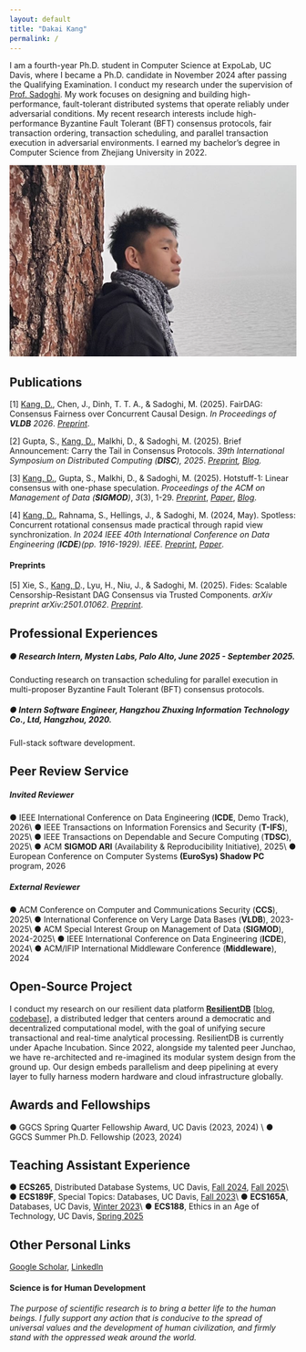 ```yaml
---
layout: default
title: "Dakai Kang"
permalink: /
---
```


I am a fourth-year Ph.D. student in Computer Science at ExpoLab, UC Davis, where I became a Ph.D. candidate in November 2024 after passing the Qualifying Examination. I conduct my research under the supervision of [Prof. Sadoghi](https://expolab.org). My work focuses on designing and building high-performance, fault-tolerant distributed systems that operate reliably under adversarial conditions. My recent research interests include high-performance Byzantine Fault Tolerant (BFT) consensus protocols, fair transaction ordering, transaction scheduling, and parallel transaction execution in adversarial environments. I earned my bachelor’s degree in Computer Science from Zhejiang University in 2022.


![Screen Shot 2023-03-10 at 7.10.51 PM](./img/dakai.png)



## Publications

[1] <u>Kang, D.</u>, Chen, J., Dinh, T. T. A., & Sadoghi, M. (2025). FairDAG: Consensus Fairness over Concurrent Causal Design. *In Proceedings of **VLDB** 2026*. *[Preprint](https://arxiv.org/abs/2504.02194)*.

[2] Gupta, S., <u>Kang, D.</u>, Malkhi, D., & Sadoghi, M. (2025). Brief Announcement: Carry the Tail in Consensus Protocols. *39th International Symposium on Distributed Computing (**DISC**), 2025*. *[Preprint](https://www.arxiv.org/pdf/2508.12173), [Blog](https://decentralizedthoughts.github.io/2025-09-27-carry-the-tail/).* 

[3] <u>Kang, D.</u>, Gupta, S., Malkhi, D., & Sadoghi, M. (2025). Hotstuff-1: Linear consensus with one-phase speculation. *Proceedings of the ACM on Management of Data (**SIGMOD**)*, *3*(3), 1-29. [*Preprint*](https://arxiv.org/abs/2408.04728), [*Paper*](https://dl.acm.org/doi/10.1145/3725308), [*Blog*](https://decentralizedthoughts.github.io/2024-08-24-hotstuff1/).

[4] <u>Kang, D.</u>, Rahnama, S., Hellings, J., & Sadoghi, M. (2024, May). Spotless: Concurrent rotational consensus made practical through rapid view synchronization. *In 2024 IEEE 40th International Conference on Data Engineering (**ICDE**)(pp. 1916-1929). IEEE.* [*Preprint*](https://arxiv.org/abs/2302.02118), [*Paper*](https://ieeexplore.ieee.org/document/10597971/).

#### Preprints

[5] Xie, S., <u>Kang, D</u>., Lyu, H., Niu, J., & Sadoghi, M. (2025). Fides: Scalable Censorship-Resistant DAG Consensus via Trusted Components. *arXiv preprint arXiv:2501.01062*. [*Preprint*](https://arxiv.org/abs/2501.01062).


## Professional Experiences

##### ● Research Intern, Mysten Labs, Palo Alto, June 2025 - September 2025.
Conducting research on transaction scheduling for parallel execution in multi-proposer Byzantine Fault Tolerant (BFT) consensus protocols.
##### ● Intern Software Engineer, Hangzhou Zhuxing Information Technology Co., Ltd, Hangzhou, 2020.
Full-stack software development.


## Peer Review Service

##### **Invited Reviewer**
● IEEE International Conference on Data Engineering (**ICDE**, Demo Track), 2026\\
● IEEE Transactions on Information Forensics and Security (**T-IFS**), 2025\\
● IEEE Transactions on Dependable and Secure Computing (**TDSC**), 2025\\
● ACM **SIGMOD ARI** (Availability & Reproducibility Initiative), 2025\\
● European Conference on Computer Systems **(EuroSys) Shadow PC** program, 2026

##### **External Reviewer**
● ACM Conference on Computer and Communications Security (**CCS**), 2025\\
● International Conference on Very Large Data Bases (**VLDB**), 2023-2025\\
● ACM Special Interest Group on Management of Data (**SIGMOD**),  2024-2025\\
● IEEE International Conference on Data Engineering (**ICDE**), 2024\\
● ACM/IFIP International Middleware Conference (**Middleware**), 2024



## Open-Source Project

I conduct my research on our resilient data platform **[ResilientDB](https://resilientdb.incubator.apache.org)** [[blog](https://blog.resilientdb.com), [codebase](https://github.com/resilientdb/resilientdb)], a distributed ledger that centers around a democratic and decentralized computational model, with the goal of unifying secure transactional and real-time analytical processing. ResilientDB is currently under Apache Incubation. Since 2022, alongside my talented peer Junchao, we have re-architected and re-imagined its modular system design from the ground up. Our design embeds parallelism and deep pipelining at every layer to fully harness modern hardware and cloud infrastructure globally.


## Awards and Fellowships

● GGCS Spring Quarter Fellowship Award, UC Davis (2023, 2024) \\
● GGCS Summer Ph.D. Fellowship (2023, 2024)
<br/>


## Teaching Assistant Experience

● **ECS265**, Distributed Database Systems, UC Davis, [Fall 2024](https://expolab.org/ecs265-fall2024.html), [Fall 2025](https://expolab.org/ecs265-fall2024.html)\\
● **ECS189F**, Special Topics: Databases, UC Davis, [Fall 2023](https://expolab.org/ecs189f-fall-2023/index.html)\\
● **ECS165A**, Databases, UC Davis, [Winter 2023](https://expolab.org/ecs165a-winter2023.html)\\
● **ECS188**, Ethics in an Age of Technology, UC Davis, [Spring 2025](https://ethics.expolab.org/#/)



## Other Personal Links

[Google Scholar](https://scholar.google.com/citations?hl=en&user=Ut1KRqoAAAAJ), [LinkedIn](https://www.linkedin.com/in/dakai-kang-288451227/)


#### Science is for Human Development
*The purpose of scientific research is to bring a better life to the human beings. I fully support any action that is conducive to the spread of universal values and the development of human civilization, and firmly stand with the oppressed weak around the world.*